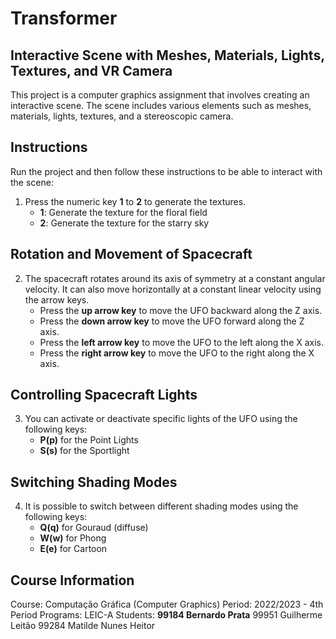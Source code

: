 # Transformer #

## Interactive Scene with Meshes, Materials, Lights, Textures, and VR Camera
This project is a computer graphics assignment that involves creating an interactive scene. The scene includes various elements such as meshes, materials, lights, textures, and a stereoscopic camera.

## Instructions

Run the project and then follow these instructions to be able to interact with the scene:

1. Press the numeric key **1** to **2** to generate the textures. 
   - **1**: Generate the texture for the floral field
   - **2**: Generate the texture for the starry sky

## Rotation and Movement of Spacecraft
2. The spacecraft rotates around its axis of symmetry at a constant angular velocity. It can also move horizontally at a constant linear velocity using the arrow keys.
   - Press the **up arrow key** to move the UFO backward along the Z axis.
   - Press the **down arrow key** to move the UFO forward along the Z axis.
   - Press the **left arrow key** to move the UFO to the left along the X axis.
   - Press the **right arrow key** to move the UFO to the right along the X axis. 
   
## Controlling Spacecraft Lights
3. You can activate or deactivate specific lights of the UFO using the following keys:
   - **P(p)** for the Point Lights
   - **S(s)** for the Sportlight

## Switching Shading Modes
4. It is possible to switch between different shading modes using the following keys:
   - **Q(q)** for Gouraud (diffuse)
   - **W(w)** for Phong
   - **E(e)** for Cartoon


## Course Information

Course: Computação Gráfica (Computer Graphics)
Period: 2022/2023 - 4th Period
Programs: LEIC-A
Students:
    **99184 Bernardo Prata**
    99951 Guilherme Leitão 
    99284 Matilde Nunes Heitor

